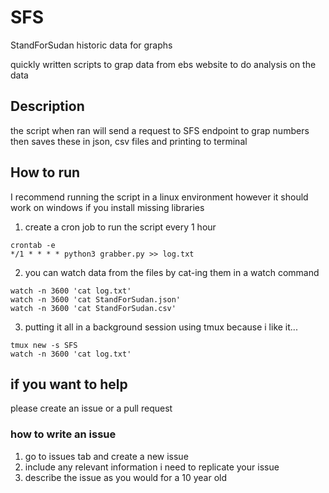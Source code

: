 # SFS
StandForSudan historic data for graphs

quickly written scripts to grap data from ebs website to do analysis on the data

## Description
the script when ran will send a request to SFS endpoint to grap numbers
then saves these in json, csv files and printing to terminal

## How to run
I recommend running the script in a linux environment however it should work on windows if you install missing libraries

1. create a cron job to run the script every 1 hour

```
crontab -e
*/1 * * * * python3 grabber.py >> log.txt
```

2. you can watch data from the files by cat-ing them in a watch command

```
watch -n 3600 'cat log.txt'
watch -n 3600 'cat StandForSudan.json'
watch -n 3600 'cat StandForSudan.csv'
```
3. putting it all in a background session using tmux because i like it...

```
tmux new -s SFS
watch -n 3600 'cat log.txt'

```

## if you want to help
please create an issue or a pull request

### how to write an issue
1. go to issues tab and create a new issue
2. include any relevant information i need to replicate your issue
3. describe the issue as you would for a 10 year old
